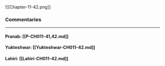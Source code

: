 ![[Chapter-11-42.png]]

### Commentaries

---

#### Pranab: [[P-CH011-41,42.md]]

#### Yukteshwar: [[Yukteshwar-CH011-42.md]]

#### Lahiri: [[Lahiri-CH011-42.md]]
